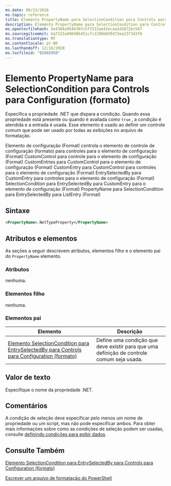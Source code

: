 ```yaml
---
ms.date: 09/13/2016
ms.topic: reference
title: Elemento PropertyName para SelectionCondition para Controls para Configuration (formato)
description: Elemento PropertyName para SelectionCondition para Controls para Configuration (formato)
ms.openlocfilehash: 5e4368a9546307c5ff223ae42ecaa1d2872bc587
ms.sourcegitcommit: ba7315a496986451cfc1296b659d73ea2373d3f0
ms.translationtype: MT
ms.contentlocale: pt-BR
ms.lasthandoff: 12/10/2020
ms.locfileid: "92665950"
---
```

# <a name="propertyname-element-for-selectioncondition-for-controls-for-configuration-format"></a>Elemento PropertyName para SelectionCondition para Controls para Configuration (formato)

Especifica a propriedade .NET que dispara a condição. Quando essa propriedade está presente ou quando é avaliada como `true` , a condição é atendida e a entrada é usada. Esse elemento é usado ao definir um controle comum que pode ser usado por todas as exibições no arquivo de formatação.

Elemento de configuração (Format) controla o elemento de controle de configuração (formato) para controles para o elemento de configuração (Format) CustomControl para controle para o elemento de configuração (Format) CustomEntries para CustomControl para o elemento de configuração (Format) CustomEntry para CustomControl para controles para o elemento de configuração (Format) EntrySelectedBy para CustomEntry para controles para o elemento de configuração (Format) SelectionCondition para EntrySelectedBy para CustomEntry para o elemento de configuração (Format) PropertyName para SelectionCondition para EntrySelectedBy para ListEntry (Format)

## <a name="syntax"></a>Sintaxe

```xml
<PropertyName>.NetTypeProperty</PropertyName>
```

## <a name="attributes-and-elements"></a>Atributos e elementos

As seções a seguir descrevem atributos, elementos filho e o elemento pai do `PropertyName` elemento.

### <a name="attributes"></a>Atributos

nenhuma.

### <a name="child-elements"></a>Elementos filho

nenhuma.

### <a name="parent-elements"></a>Elementos pai

|Elemento|Descrição|
|-------------|-----------------|
|[Elemento SelectionCondition para EntrySelectedBy para Controls para Configuration (formato)](./selectioncondition-element-for-entryselectedby-for-controls-for-configuration-format.md)|Define uma condição que deve existir para que uma definição de controle comum seja usada.|

## <a name="text-value"></a>Valor de texto

Especifique o nome da propriedade .NET.

## <a name="remarks"></a>Comentários

A condição de seleção deve especificar pelo menos um nome de propriedade ou um script, mas não pode especificar ambos. Para obter mais informações sobre como as condições de seleção podem ser usadas, consulte [definindo condições para exibir dados](./defining-conditions-for-displaying-data.md).

## <a name="see-also"></a>Consulte Também

[Elemento SelectionCondition para EntrySelectedBy para Controls para Configuration (formato)](./selectioncondition-element-for-entryselectedby-for-controls-for-configuration-format.md)

[Escrever um arquivo de formatação do PowerShell](./writing-a-powershell-formatting-file.md)
